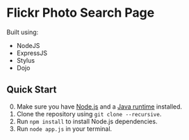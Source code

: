 Flickr Photo Search Page
========================

Built using:
* NodeJS
* ExpressJS
* Stylus
* Dojo

Quick Start
-----------

0. Make sure you have [Node.js](http://nodejs.org) and a
   [Java runtime](http://www.oracle.com/technetwork/java/index.html)
   installed.
1. Clone the repository using `git clone --recursive`.
2. Run `npm install` to install Node.js dependencies.
3. Run `node app.js` in your terminal.